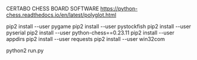 CERTABO CHESS BOARD SOFTWARE
https://python-chess.readthedocs.io/en/latest/polyglot.html

pip2 install --user pygame
pip2 install --user pystockfish
pip2 install --user pyserial
pip2 install --user python-chess==0.23.11
pip2 install --user appdirs
pip2 install --user requests
pip2 install --user win32com

python2 run.py